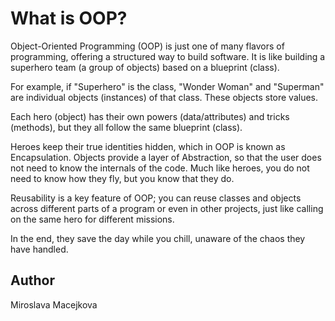 # What is OOP?

Object-Oriented Programming (OOP) is just one of many flavors of programming, offering a structured way 
to build software. It is like building a superhero team (a group of objects) based on a blueprint (class).
 
For example, if "Superhero" is the class, "Wonder Woman" and "Superman" are individual objects (instances) 
of that class. These objects store values. 

Each hero (object) has their own powers (data/attributes) and tricks (methods), but they all follow the 
same blueprint (class). 

Heroes keep their true identities hidden, which in OOP is known as Encapsulation. 
Objects provide a layer of Abstraction, so that the user does not need to know the internals of the code. 
Much like heroes, you do not need to know how they fly, but you know that they do. 

Reusability is a key feature of OOP; you can reuse classes and objects across different parts of a program 
or even in other projects, just like calling on the same hero for different missions.

In the end, they save the day while you chill, unaware of the chaos they have handled.

## Author
Miroslava Macejkova